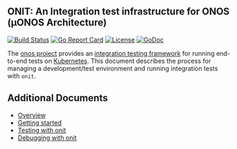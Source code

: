 ## ONIT: An Integration test infrastructure for ONOS (µONOS Architecture)
[![Build Status](https://travis-ci.org/onosproject/onos-test.svg?branch=master)](https://travis-ci.org/onosproject/onos-test)
[![Go Report Card](https://goreportcard.com/badge/github.com/onosproject/onos-test)](https://goreportcard.com/report/github.com/onosproject/onos-test)
[![License](https://img.shields.io/badge/License-Apache%202.0-blue.svg)](https://github.com/gojp/goreportcard/blob/master/LICENSE)
[![GoDoc](https://godoc.org/github.com/onosproject/onos-test?status.svg)](https://godoc.org/github.com/onosproject/onos-test)


The [onos project] provides an 
[integration testing framework] for
running end-to-end tests on [Kubernetes]. This document describes the process for managing 
a development/test environment and running integration tests with `onit`.


## Additional Documents
* [Overview](docs/overview.md)
* [Getting started](docs/getting-started.md)
* [Testing with onit](docs/testing.md)
* [Debugging with onit](docs/debugging.md)

[Kubernetes]: https://kubernetes.io
[onos project]: https://github.com/onosproject
[integration testing framework]: https://github.com/onosproject/onos-test
